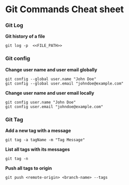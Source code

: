 # Git Commands Cheat sheet

### Git Log

**Git history of a file**
```
git log -p  <<FILE_PATH>>
```

### Git config

**Change user name and user email globally**
```
git config --global user.name "John Doe"
git config --global user.email "johndoe@example.com"
```

**Change user name and user email locally**
```
git config user.name "John Doe"
git config user.email "johndoe@example.com"
```

### Git Tag

**Add a new tag with a message**
```
git tag -a tagName -m "Tag Message"
```

**List all tags with its messages**
```
git tag -n
```

**Push all tags to origin**
```
git push <remote-origin> <branch-name> --tags
```
